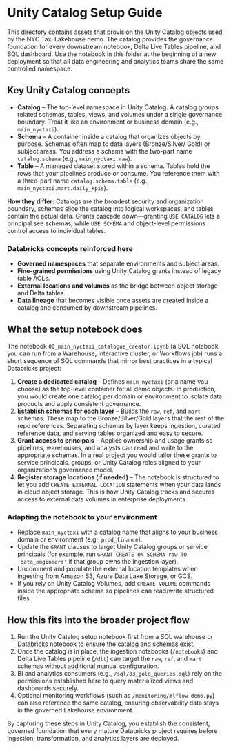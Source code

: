 # Unity Catalog Setup Guide

This directory contains assets that provision the Unity Catalog objects used by the NYC Taxi Lakehouse demo. The catalog provides the governance foundation for every downstream notebook, Delta Live Tables pipeline, and SQL dashboard. Use the notebook in this folder at the beginning of a new deployment so that all data engineering and analytics teams share the same controlled namespace.

## Key Unity Catalog concepts

* **Catalog** – The top-level namespace in Unity Catalog. A catalog groups related schemas, tables, views, and volumes under a
  single governance boundary. Treat it like an environment or business domain (e.g., `main_nyctaxi`).
* **Schema** – A container inside a catalog that organizes objects by purpose. Schemas often map to data layers (Bronze/Silver/
  Gold) or subject areas. You address a schema with the two-part name `catalog.schema` (e.g., `main_nyctaxi.raw`).
* **Table** – A managed dataset stored within a schema. Tables hold the rows that your pipelines produce or consume. You
  reference them with a three-part name `catalog.schema.table` (e.g., `main_nyctaxi.mart.daily_kpis`).

**How they differ:** Catalogs are the broadest security and organization boundary, schemas slice the catalog into logical
workspaces, and tables contain the actual data. Grants cascade down—granting `USE CATALOG` lets a principal see schemas, while
`USE SCHEMA` and object-level permissions control access to individual tables.

### Databricks concepts reinforced here

* **Governed namespaces** that separate environments and subject areas.
* **Fine-grained permissions** using Unity Catalog grants instead of legacy table ACLs.
* **External locations and volumes** as the bridge between object storage and Delta tables.
* **Data lineage** that becomes visible once assets are created inside a catalog and consumed by downstream pipelines.

## What the setup notebook does

The notebook `00_main_nyctaxi_catalogue_creator.ipynb` (a SQL notebook you can run from a Warehouse, interactive cluster, or Workflows job) runs a short sequence of SQL commands that mirror best practices in a typical Databricks project:

1. **Create a dedicated catalog** – Defines `main_nyctaxi` (or a name you choose) as the top-level container for all demo objects. In production, you would create one catalog per domain or environment to isolate data products and apply consistent governance.
2. **Establish schemas for each layer** – Builds the `raw`, `ref`, and `mart` schemas. These map to the Bronze/Silver/Gold layers that the rest of the repo references. Separating schemas by layer keeps ingestion, curated reference data, and serving tables organized and easy to secure.
3. **Grant access to principals** – Applies ownership and usage grants so pipelines, warehouses, and analysts can read and write to the appropriate schemas. In a real project you would tailor these grants to service principals, groups, or Unity Catalog roles aligned to your organization’s governance model.
4. **Register storage locations (if needed)** – The notebook is structured to let you add `CREATE EXTERNAL LOCATION` statements when your data lands in cloud object storage. This is how Unity Catalog tracks and secures access to external data volumes in enterprise deployments.

### Adapting the notebook to your environment

* Replace `main_nyctaxi` with a catalog name that aligns to your business domain or environment (e.g., `prod_finance`).
* Update the `GRANT` clauses to target Unity Catalog groups or service principals (for example, run `GRANT CREATE ON SCHEMA raw TO 'data_engineers'` if that group owns the ingestion layer).
* Uncomment and populate the external location templates when ingesting from Amazon S3, Azure Data Lake Storage, or GCS.
* If you rely on Unity Catalog Volumes, add `CREATE VOLUME` commands inside the appropriate schema so pipelines can read/write structured files.

## How this fits into the broader project flow

1. Run the Unity Catalog setup notebook first from a SQL warehouse or Databricks notebook to ensure the catalog and schemas exist.
2. Once the catalog is in place, the ingestion notebooks (`/notebooks`) and Delta Live Tables pipeline (`/dlt`) can target the `raw`, `ref`, and `mart` schemas without additional manual configuration.
3. BI and analytics consumers (e.g., `/sql/03_gold_queries.sql`) rely on the permissions established here to query materialized views and dashboards securely.
4. Optional monitoring workflows (such as `/monitoring/mlflow_demo.py`) can also reference the same catalog, ensuring observability data stays in the governed Lakehouse environment.

By capturing these steps in Unity Catalog, you establish the consistent, governed foundation that every mature Databricks project requires before ingestion, transformation, and analytics layers are deployed.

